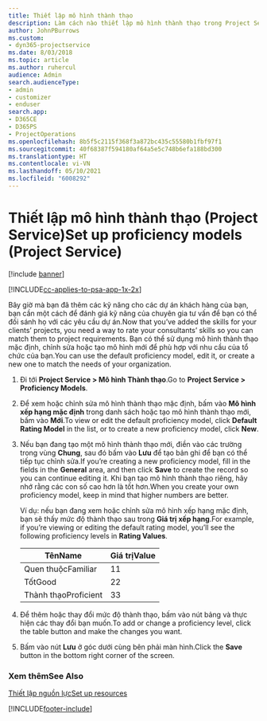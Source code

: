 ```yaml
---
title: Thiết lập mô hình thành thạo
description: Làm cách nào thiết lập mô hình thành thạo trong Project Service
author: JohnPBurrows
ms.custom:
- dyn365-projectservice
ms.date: 8/03/2018
ms.topic: article
ms.author: ruhercul
audience: Admin
search.audienceType:
- admin
- customizer
- enduser
search.app:
- D365CE
- D365PS
- ProjectOperations
ms.openlocfilehash: 8b5f5c2115f368f3a872bc435c55580b1fbf97f1
ms.sourcegitcommit: 40f68387f594180af64a5e5c748b6efa188bd300
ms.translationtype: HT
ms.contentlocale: vi-VN
ms.lasthandoff: 05/10/2021
ms.locfileid: "6008292"
---
```

# <a name="set-up-proficiency-models-project-service"></a><span data-ttu-id="f18ec-103">Thiết lập mô hình thành thạo (Project Service)</span><span class="sxs-lookup"><span data-stu-id="f18ec-103">Set up proficiency models (Project Service)</span></span>

[!include [banner](../includes/psa-now-project-operations.md)]

[!INCLUDE[cc-applies-to-psa-app-1x-2x](../includes/cc-applies-to-psa-app-1x-2x.md)]

<span data-ttu-id="f18ec-104">Bây giờ mà bạn đã thêm các kỹ năng cho các dự án khách hàng của bạn, bạn cần một cách để đánh giá kỹ năng của chuyên gia tư vấn để bạn có thể đối sánh họ với các yêu cầu dự án.</span><span class="sxs-lookup"><span data-stu-id="f18ec-104">Now that you’ve added the skills for your clients’ projects, you need a way to rate your consultants’ skills so you can match them to project requirements.</span></span> <span data-ttu-id="f18ec-105">Bạn có thể sử dụng mô hình thành thạo mặc định, chỉnh sửa hoặc tạo mô hình mới để phù hợp với nhu cầu của tổ chức của bạn.</span><span class="sxs-lookup"><span data-stu-id="f18ec-105">You can use the default proficiency model, edit it, or create a new one to match the needs of your organization.</span></span>  
  
1.  <span data-ttu-id="f18ec-106">Đi tới **Project Service > Mô hình Thành thạo**.</span><span class="sxs-lookup"><span data-stu-id="f18ec-106">Go to **Project Service > Proficiency Models**.</span></span>  
  
2.  <span data-ttu-id="f18ec-107">Để xem hoặc chỉnh sửa mô hình thành thạo mặc định, bấm vào **Mô hình xếp hạng mặc định** trong danh sách hoặc tạo mô hình thành thạo mới, bấm vào **Mới**.</span><span class="sxs-lookup"><span data-stu-id="f18ec-107">To view or edit the default proficiency model, click **Default Rating Model** in the list, or to create a new proficiency model, click **New**.</span></span>  
  
3.  <span data-ttu-id="f18ec-108">Nếu bạn đang tạo một mô hình thành thạo mới, điền vào các trường trong vùng **Chung**, sau đó bấm vào **Lưu** để tạo bản ghi để bạn có thể tiếp tục chỉnh sửa.</span><span class="sxs-lookup"><span data-stu-id="f18ec-108">If you’re creating a new proficiency model, fill in the fields in the **General** area, and then click **Save** to create the record so you can continue editing it.</span></span> <span data-ttu-id="f18ec-109">Khi bạn tạo mô hình thành thạo riêng, hãy nhớ rằng các con số cao hơn là tốt hơn.</span><span class="sxs-lookup"><span data-stu-id="f18ec-109">When you create your own proficiency model, keep in mind that higher numbers are better.</span></span>  
  
     <span data-ttu-id="f18ec-110">Ví dụ: nếu bạn đang xem hoặc chỉnh sửa mô hình xếp hạng mặc định, bạn sẽ thấy mức độ thành thạo sau trong **Giá trị xếp hạng**.</span><span class="sxs-lookup"><span data-stu-id="f18ec-110">For example, if you’re viewing or editing the default rating model, you’ll see the following proficiency levels in **Rating Values**.</span></span>  
  
    |<span data-ttu-id="f18ec-111">Tên</span><span class="sxs-lookup"><span data-stu-id="f18ec-111">Name</span></span>|<span data-ttu-id="f18ec-112">Giá trị</span><span class="sxs-lookup"><span data-stu-id="f18ec-112">Value</span></span>|  
    |----------|-----------|  
    |<span data-ttu-id="f18ec-113">Quen thuộc</span><span class="sxs-lookup"><span data-stu-id="f18ec-113">Familiar</span></span>|<span data-ttu-id="f18ec-114">1</span><span class="sxs-lookup"><span data-stu-id="f18ec-114">1</span></span>|  
    |<span data-ttu-id="f18ec-115">Tốt</span><span class="sxs-lookup"><span data-stu-id="f18ec-115">Good</span></span>|<span data-ttu-id="f18ec-116">2</span><span class="sxs-lookup"><span data-stu-id="f18ec-116">2</span></span>|  
    |<span data-ttu-id="f18ec-117">Thành thạo</span><span class="sxs-lookup"><span data-stu-id="f18ec-117">Proficient</span></span>|<span data-ttu-id="f18ec-118">3</span><span class="sxs-lookup"><span data-stu-id="f18ec-118">3</span></span>|  
  
4.  <span data-ttu-id="f18ec-119">Để thêm hoặc thay đổi mức độ thành thạo, bấm vào nút bảng và thực hiện các thay đổi bạn muốn.</span><span class="sxs-lookup"><span data-stu-id="f18ec-119">To add or change a proficiency level, click the table button and make the changes you want.</span></span>  
  
5.  <span data-ttu-id="f18ec-120">Bấm vào nút **Lưu** ở góc dưới cùng bên phải màn hình.</span><span class="sxs-lookup"><span data-stu-id="f18ec-120">Click the **Save** button in the bottom right corner of the screen.</span></span>  
  
### <a name="see-also"></a><span data-ttu-id="f18ec-121">Xem thêm</span><span class="sxs-lookup"><span data-stu-id="f18ec-121">See Also</span></span>  
 [<span data-ttu-id="f18ec-122">Thiết lập nguồn lực</span><span class="sxs-lookup"><span data-stu-id="f18ec-122">Set up resources</span></span>](../psa/set-up-resources.md)


[!INCLUDE[footer-include](../includes/footer-banner.md)]